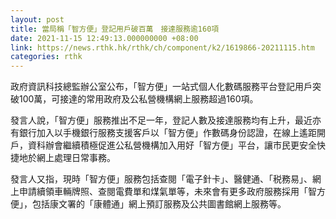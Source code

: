 ```yaml
---
layout: post
title: 當局稱「智方便」登記用戶破百萬　接達服務逾160項
date: 2021-11-15 12:49:13.000000000 +08:00
link: https://news.rthk.hk/rthk/ch/component/k2/1619866-20211115.htm
categories: rthk
---
```


政府資訊科技總監辦公室公布，「智方便」一站式個人化數碼服務平台登記用戶突破100萬，可接達的常用政府及公私營機構網上服務超過160項。

發言人說，「智方便」服務推出不足一年，登記人數及接達服務均有上升，最近亦有銀行加入以手機銀行服務支援客戶以「智方便」作數碼身份認證，在線上遙距開戶，資科辦會繼續積極促進公私營機構加入用好「智方便」平台，讓市民更安全快捷地於網上處理日常事務。

發言人又指，現時「智方便」服務包括查閱「電子針卡」、醫健通、「税務易」、網上申請續領車輛牌照、查閱電費單和煤氣單等，未來會有更多政府服務採用「智方便」，包括康文署的「康體通」網上預訂服務及公共圖書館網上服務等。
